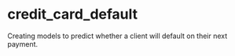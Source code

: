 # credit_card_default
Creating models to predict whether a client will default on their next payment.
